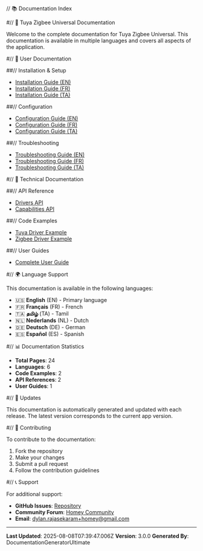 // 📚 Documentation Index

#// 🚀 Tuya Zigbee Universal Documentation

Welcome to the complete documentation for Tuya Zigbee Universal. This documentation is available in multiple languages and covers all aspects of the application.

#// 📖 User Documentation

##// Installation & Setup
- [Installation Guide (EN)](en/installation.md)
- [Installation Guide (FR)](fr/installation.md)
- [Installation Guide (TA)](ta/installation.md)

##// Configuration
- [Configuration Guide (EN)](en/configuration.md)
- [Configuration Guide (FR)](fr/configuration.md)
- [Configuration Guide (TA)](ta/configuration.md)

##// Troubleshooting
- [Troubleshooting Guide (EN)](en/troubleshooting.md)
- [Troubleshooting Guide (FR)](fr/troubleshooting.md)
- [Troubleshooting Guide (TA)](ta/troubleshooting.md)

#// 🔧 Technical Documentation

##// API Reference
- [Drivers API](api/drivers-api.md)
- [Capabilities API](api/capabilities-api.md)

##// Code Examples
- [Tuya Driver Example](examples/tuya-light-bulb-example.js)
- [Zigbee Driver Example](examples/zigbee-sensor-example.js)

##// User Guides
- [Complete User Guide](guides/user-guide.md)

#// 🌍 Language Support

This documentation is available in the following languages:

- 🇺🇸 **English** (EN) - Primary language
- 🇫🇷 **Français** (FR) - French
- 🇹🇦 **தமிழ்** (TA) - Tamil
- 🇳🇱 **Nederlands** (NL) - Dutch
- 🇩🇪 **Deutsch** (DE) - German
- 🇪🇸 **Español** (ES) - Spanish

#// 📊 Documentation Statistics

- **Total Pages**: 24
- **Languages**: 6
- **Code Examples**: 2
- **API References**: 2
- **User Guides**: 1

#// 🔄 Updates

This documentation is automatically generated and updated with each release. The latest version corresponds to the current app version.

#// 🤝 Contributing

To contribute to the documentation:

1. Fork the repository
2. Make your changes
3. Submit a pull request
4. Follow the contribution guidelines

#// 📞 Support

For additional support:

- **GitHub Issues**: [Repository](https://github.com/dlnraja/com.tuya.zigbee/issues)
- **Community Forum**: [Homey Community](https://community.homey.app)
- **Email**: dylan.rajasekaram+homey@gmail.com

---

**Last Updated**: 2025-08-08T07:39:47.006Z
**Version**: 3.0.0
**Generated By**: DocumentationGeneratorUltimate
